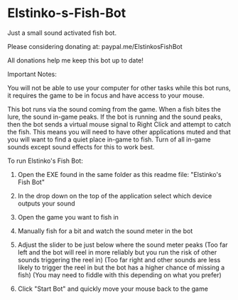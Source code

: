 # Elstinko-s-Fish-Bot
Just a small sound activated fish bot.



Please considering donating at: paypal.me/ElstinkosFishBot




All donations help me keep this bot up to date!

Important Notes:

You will not be able to use your computer for other tasks while this bot runs, it requires the game to be in focus and have access to your mouse.

This bot runs via the sound coming from the game.
When a fish bites the lure, the sound in-game peaks.
If the bot is running and the sound peaks, then the bot sends a virtual mouse signal to Right Click and attempt to catch the fish.
This means you will need to have other applications muted and that you will want to find a quiet place in-game to fish.
Turn of all in-game sounds except sound effects for this to work best.



To run Elstinko's Fish Bot:

1. Open the EXE found in the same folder as this readme file: "Elstinko's Fish Bot"

2. In the drop down on the top of the application select which device outputs your sound

3. Open the game you want to fish in

4. Manually fish for a bit and watch the sound meter in the bot

5. Adjust the slider to be just below where the sound meter peaks 
(Too far left and the bot will reel in more reliably but you run the risk of other sounds triggering the reel in)
(Too far right and other sounds are less likely to trigger the reel in but the bot has a higher chance of missing a fish)
(You may need to fiddle with this depending on what you prefer)

6. Click "Start Bot" and quickly move your mouse back to the game
